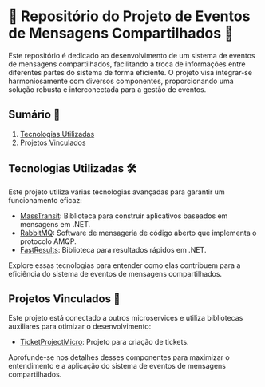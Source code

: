 # 🎫 Repositório do Projeto de Eventos de Mensagens Compartilhados 🚀

Este repositório é dedicado ao desenvolvimento de um sistema de eventos de mensagens compartilhados, facilitando a troca de informações entre diferentes partes do sistema de forma eficiente. O projeto visa integrar-se harmoniosamente com diversos componentes, proporcionando uma solução robusta e interconectada para a gestão de eventos.

## Sumário 📑

1. [Tecnologias Utilizadas](#tecnologias-utilizadas)
2. [Projetos Vinculados](#projetos-vinculados)

## Tecnologias Utilizadas 🛠️

Este projeto utiliza várias tecnologias avançadas para garantir um funcionamento eficaz:

- [MassTransit](https://masstransit-project.com/): Biblioteca para construir aplicativos baseados em mensagens em .NET.
- [RabbitMQ](https://www.rabbitmq.com/): Software de mensageria de código aberto que implementa o protocolo AMQP.
- [FastResults](https://github.com/AkioSerizawa/FastResults): Biblioteca para resultados rápidos em .NET.

Explore essas tecnologias para entender como elas contribuem para a eficiência do sistema de eventos de mensagens compartilhados.

## Projetos Vinculados 🔗

Este projeto está conectado a outros microservices e utiliza bibliotecas auxiliares para otimizar o desenvolvimento:

- [TicketProjectMicro](https://github.com/akiosum/TicketProjectMicro): Projeto para criação de tickets.

Aprofunde-se nos detalhes desses componentes para maximizar o entendimento e a aplicação do sistema de eventos de mensagens compartilhados.
